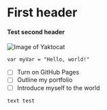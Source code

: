 # First header
#### Test second header
![Image of Yaktocat](https://octodex.github.com/images/yaktocat.png) 
``` 
var myVar = "Hello, world!"
```
- [ ] Turn on GitHub Pages
- [ ] Outline my portfolio
- [ ] Introduce myself to the world
```
text test
```
